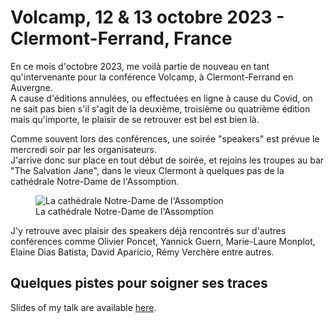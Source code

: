 # Volcamp, 12 & 13 octobre 2023 - Clermont-Ferrand, France

En ce mois d'octobre 2023, me voilà partie de nouveau en tant qu'intervenante pour la conférence Volcamp, à Clermont-Ferrand en Auvergne.  
A cause d'éditions annulées, ou effectuées en ligne à cause du Covid, on ne sait pas bien s'il s'agit de la deuxième, troisième ou quatrième édition mais qu'importe, le plaisir de se retrouver est bel est bien là.  

Comme souvent lors des conférences, une soirée "speakers" est prévue le mercredi soir par les organisateurs.  
J'arrive donc sur place en tout début de soirée, et rejoins les troupes au bar "The Salvation Jane", dans le vieux Clermont à quelques pas de la cathédrale Notre-Dame de l'Assomption.  

<figure>
<img src="https://fairy-wen.github.io/conferences_notes/2023/volcamp/img/cathedrale.jpg>" alt="La cathédrale Notre-Dame de l'Assomption"/>
<figcaption>La cathédrale Notre-Dame de l'Assomption</figcaption>
</figure>

J'y retrouve avec plaisir des speakers déjà rencontrés sur d'autres conférences comme Olivier Poncet, Yannick Guern, Marie-Laure Monplot, Elaine Dias Batista, David Aparicio, Rémy Verchère entre autres.

## Quelques pistes pour soigner ses traces

Slides of my talk are available [here]([Volcamp]Quelques%20pistes%20pour%20soigner%20ses%20traces.pdf).

